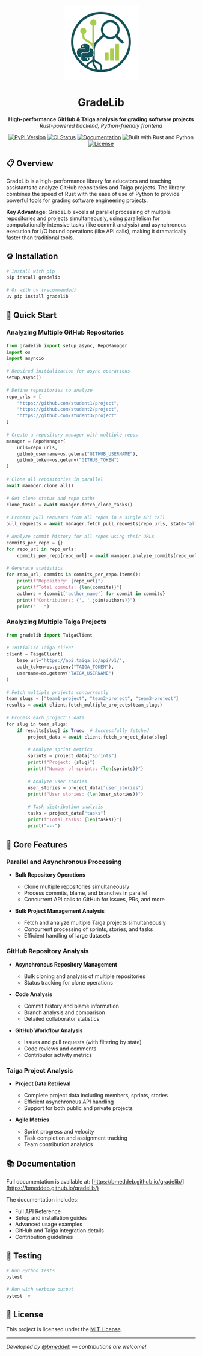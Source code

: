 <p align="center">
  <img src="docs/assets/images/gradelib_e.png" alt="GradeLib Logo" width="200"/>
</p>

<h1 align="center">GradeLib</h1>

<p align="center">
  <strong>High-performance GitHub & Taiga analysis for grading software projects</strong><br>
  <em>Rust-powered backend, Python-friendly frontend</em>
</p>

<p align="center">
  <a href="https://pypi.org/project/gradelib/"><img src="https://img.shields.io/pypi/v/gradelib.svg" alt="PyPI Version"></a>
  <a href="https://github.com/bmeddeb/gradelib/actions"><img src="https://github.com/bmeddeb/gradelib/actions/workflows/ci.yml/badge.svg" alt="CI Status"></a>
  <a href="https://bmeddeb.github.io/gradelib/"><img src="https://img.shields.io/badge/docs-gradelib-blue.svg" alt="Documentation"></a>
  <img src="https://img.shields.io/badge/Built%20with-Rust%20%26%20Python-orange.svg" alt="Built with Rust and Python">
  <a href="https://github.com/bmeddeb/gradelib/blob/main/LICENSE"><img src="https://img.shields.io/github/license/bmeddeb/gradelib" alt="License"></a>
</p>



## 📋 Overview

GradeLib is a high-performance library for educators and teaching assistants to analyze GitHub repositories and Taiga projects. The library combines the speed of Rust with the ease of use of Python to provide powerful tools for grading software engineering projects.

**Key Advantage**: GradeLib excels at parallel processing of multiple repositories and projects simultaneously, using parallelism for computationally intensive tasks (like commit analysis) and asynchronous execution for I/O bound operations (like API calls), making it dramatically faster than traditional tools.

## ⚙️ Installation

```bash
# Install with pip
pip install gradelib

# Or with uv (recommended)
uv pip install gradelib
```

## 🚀 Quick Start

### Analyzing Multiple GitHub Repositories

```python
from gradelib import setup_async, RepoManager
import os
import asyncio

# Required initialization for async operations
setup_async()

# Define repositories to analyze
repo_urls = [
    "https://github.com/student1/project",
    "https://github.com/student2/project",
    "https://github.com/student3/project"
]

# Create a repository manager with multiple repos
manager = RepoManager(
    urls=repo_urls,
    github_username=os.getenv("GITHUB_USERNAME"),
    github_token=os.getenv("GITHUB_TOKEN")
)

# Clone all repositories in parallel
await manager.clone_all()

# Get clone status and repo paths
clone_tasks = await manager.fetch_clone_tasks()

# Process pull requests from all repos in a single API call
pull_requests = await manager.fetch_pull_requests(repo_urls, state="all")

# Analyze commit history for all repos using their URLs
commits_per_repo = {}
for repo_url in repo_urls:
    commits_per_repo[repo_url] = await manager.analyze_commits(repo_url)

# Generate statistics
for repo_url, commits in commits_per_repo.items():
    print(f"Repository: {repo_url}")
    print(f"Total commits: {len(commits)}")
    authors = {commit['author_name'] for commit in commits}
    print(f"Contributors: {', '.join(authors)}")
    print("---")
```

### Analyzing Multiple Taiga Projects

```python
from gradelib import TaigaClient

# Initialize Taiga client
client = TaigaClient(
    base_url="https://api.taiga.io/api/v1/",
    auth_token=os.getenv("TAIGA_TOKEN"),
    username=os.getenv("TAIGA_USERNAME")
)

# Fetch multiple projects concurrently
team_slugs = ["team1-project", "team2-project", "team3-project"]
results = await client.fetch_multiple_projects(team_slugs)

# Process each project's data
for slug in team_slugs:
    if results[slug] is True:  # Successfully fetched
        project_data = await client.fetch_project_data(slug)

        # Analyze sprint metrics
        sprints = project_data["sprints"]
        print(f"Project: {slug}")
        print(f"Number of sprints: {len(sprints)}")

        # Analyze user stories
        user_stories = project_data["user_stories"]
        print(f"User stories: {len(user_stories)}")

        # Task distribution analysis
        tasks = project_data["tasks"]
        print(f"Total tasks: {len(tasks)}")
        print("---")
```

## 🧠 Core Features

### Parallel and Asynchronous Processing

- **Bulk Repository Operations**
  - Clone multiple repositories simultaneously
  - Process commits, blame, and branches in parallel
  - Concurrent API calls to GitHub for issues, PRs, and more

- **Bulk Project Management Analysis**
  - Fetch and analyze multiple Taiga projects simultaneously
  - Concurrent processing of sprints, stories, and tasks
  - Efficient handling of large datasets

### GitHub Repository Analysis

- **Asynchronous Repository Management**
  - Bulk cloning and analysis of multiple repositories
  - Status tracking for clone operations

- **Code Analysis**
  - Commit history and blame information
  - Branch analysis and comparison
  - Detailed collaborator statistics

- **GitHub Workflow Analysis**
  - Issues and pull requests (with filtering by state)
  - Code reviews and comments
  - Contributor activity metrics

### Taiga Project Analysis

- **Project Data Retrieval**
  - Complete project data including members, sprints, stories
  - Efficient asynchronous API handling
  - Support for both public and private projects

- **Agile Metrics**
  - Sprint progress and velocity
  - Task completion and assignment tracking
  - Team contribution analytics


## 📚 Documentation

Full documentation is available at: [https://bmeddeb.github.io/gradelib/](https://bmeddeb.github.io/gradelib/)

The documentation includes:

- Full API Reference
- Setup and installation guides
- Advanced usage examples
- GitHub and Taiga integration details
- Contribution guidelines

## 🧪 Testing

```bash
# Run Python tests
pytest

# Run with verbose output
pytest -v
```

## 📄 License

This project is licensed under the [MIT License](https://github.com/bmeddeb/gradelib/blob/main/LICENSE).

---

_Developed by [@bmeddeb](https://github.com/bmeddeb) — contributions are welcome!_
